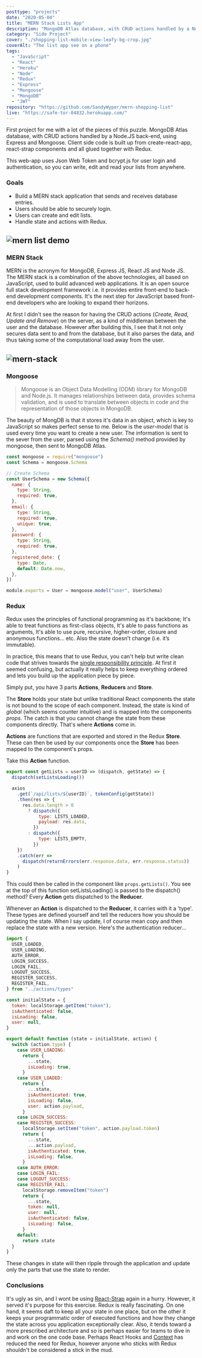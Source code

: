 ```yaml
---
posttype: "projects"
date: "2020-05-04"
title: "MERN Stack Lists App"
description: "MongoDB Atlas database, with CRUD actions handled by a Node.js back-end, using Express and Mongoose.  Client side code is built up from create-react-app, react-strap components and all glued together with Redux.  This web-app uses Json Web Token and bcrypt.js for user login and authentication, so you can write, edit and read your lists from anywhere."
category: "Side Project"
cover: "./shopping-list-mobile-view-leafy-bg-crop.jpg"
coverAlt: "The list app see on a phone"
tags:
  - "JavaScript"
  - "React"
  - "Heroku"
  - "Node"
  - "Redux"
  - "Express"
  - "Mongoose"
  - "MongoDB"
  - "JWT"
repository: "https://github.com/SandyWyper/mern-shopping-list"
live: "https://safe-tor-04832.herokuapp.com/"
---
```


First project for me with a lot of the pieces of this puzzle. MongoDB Atlas database, with CRUD actions handled by a Node.JS back-end, using Express and Mongoose. Client side code is built up from create-react-app, react-strap components and all glued together with Redux.

This web-app uses Json Web Token and bcrypt.js for user login and authentication, so you can write, edit and read your lists from anywhere.

### Goals

- Build a MERN stack application that sends and receives database entries.
- Users should be able to securely login.
- Users can create and edit lists.
- Handle state and actions with Redux.

## ![mern list demo](shopping-list-demo.gif)

### MERN Stack

MERN is the acronym for MongoDB, Express JS, React JS and Node JS. The MERN stack is a combination of the above technologies, all based on JavaScript, used to build advanced web applications. It is an open source full stack development framework i.e. it provides entire front-end to back-end development components. It's the next step for JavaScript based front-end developers who are looking to expand their horizons.

At first I didn't see the reason for having the CRUD actions (_Create, Read, Update and Remove_) on the server, as a kind of middleman between the user and the database. However after building this, I see that it not only secures data sent to and from the database, but it also parses the data, and thus taking some of the computational load away from the user.

## ![mern-stack](mern.jpg)

### Mongoose

> Mongoose is an Object Data Modelling (ODM) library for MongoDB and Node.js. It manages relationships between data, provides schema validation, and is used to translate between objects in code and the representation of those objects in MongoDB.

The beauty of MongDB is that it stores it's data in an object, which is key to JavaScript so makes perfect sense to me. Below is the _user-model_ that is used every time you want to create a new user. The information is sent to the sever from the user, parsed using the _Schema()_ method provided by mongoose, then sent to MongoDB Atlas.

```javascript
const mongoose = require("mongoose")
const Schema = mongoose.Schema

// Create Schema
const UserSchema = new Schema({
  name: {
    type: String,
    required: true,
  },
  email: {
    type: String,
    required: true,
    unique: true,
  },
  password: {
    type: String,
    required: true,
  },
  registered_date: {
    type: Date,
    default: Date.now,
  },
})

module.exports = User = mongoose.model("user", UserSchema)
```

### Redux

Redux uses the principles of functional programming as it's backbone; It's able to treat functions as first-class objects, It's able to pass functions as arguments, It's able to use pure, recursive, higher-order, closure and anonymous functions... etc.
Also the state doesn’t change (i.e. it’s immutable).

In practice, this means that to use Redux, you can't help but write clean code that strives towards the [single&nbsp;responsibility&nbsp;principle](https://en.wikipedia.org/wiki/Single-responsibility_principle). At first it seemed confusing, but actually it really helps to keep everything ordered and lets you build up the application piece by piece.

Simply put, you have 3 parts **Actions**, **Reducers** and **Store**.

The **Store** holds your state but unlike traditional React components the state is not bound to the scope of each component. Instead, the state is kind of _global_ (which seems counter intuitive) and is mapped into the components _props_. The catch is that you cannot change the state from these components directly. That's where **Actions** come in.

**Actions** are functions that are exported and stored in the Redux **Store**. These can then be used by our components once the **Store** has been mapped to the component's props.

Take this **Action** function.

```javascript
export const getLists = userID => (dispatch, getState) => {
  dispatch(setListsLoading())

  axios
    .get(`/api/lists/${userID}`, tokenConfig(getState))
    .then(res => {
      res.data.length > 0
        ? dispatch({
            type: LISTS_LOADED,
            payload: res.data,
          })
        : dispatch({
            type: LISTS_EMPTY,
          })
    })
    .catch(err =>
      dispatch(returnErrors(err.response.data, err.response.status))
    )
}
```

This could then be called in the component like `props.getLists()`. You see at the top of this function setListsLoading() is passed to the dispatch() method? Every **Action** gets dispatched to the **Reducer**.

Whenever an **Action** is dispatched to the **Reducer**, it carries with it a 'type'. These types are defined yourself and tell the reducers how you should be updating the state. When I say update, I of course mean copy and then replace the state with a new version. Here's the authentication reducer...

```javascript
import {
  USER_LOADED,
  USER_LOADING,
  AUTH_ERROR,
  LOGIN_SUCCESS,
  LOGIN_FAIL,
  LOGOUT_SUCCESS,
  REGISTER_SUCCESS,
  REGISTER_FAIL,
} from "../actions/types"

const initialState = {
  token: localStorage.getItem("token"),
  isAuthenticated: false,
  isLoading: false,
  user: null,
}

export default function (state = initialState, action) {
  switch (action.type) {
    case USER_LOADING:
      return {
        ...state,
        isLoading: true,
      }
    case USER_LOADED:
      return {
        ...state,
        isAuthenticated: true,
        isLoading: false,
        user: action.payload,
      }
    case LOGIN_SUCCESS:
    case REGISTER_SUCCESS:
      localStorage.setItem("token", action.payload.token)
      return {
        ...state,
        ...action.payload,
        isAuthenticated: true,
        isLoading: false,
      }
    case AUTH_ERROR:
    case LOGIN_FAIL:
    case LOGOUT_SUCCESS:
    case REGISTER_FAIL:
      localStorage.removeItem("token")
      return {
        ...state,
        token: null,
        user: null,
        isAuthenticated: false,
        isLoading: false,
      }
    default:
      return state
  }
}
```

These changes in state will then ripple through the application and update only the parts that use the state to render.

### Conclusions

It's ugly as sin, and I wont be using [React-Strap](https://reactstrap.github.io/) again in a hurry. However, it served it's purpose for this exercise. Redux is really fascinating. On one hand, it seems daft to keep all your state in one place, but on the other it keeps your programmatic order of executed functions and how they change the state across you application exceptionally clear. Also, it tends toward a more prescribed architecture and so is perhaps easier for teams to dive in and work on the one code base. Perhaps React Hooks and [Context](https://reactjs.org/docs/context.html) has reduced the need for Redux, however anyone who sticks with Redux shouldn't be considered a stick in the mud.
